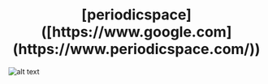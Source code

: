 <h1 align="center">[periodicspace]([https://www.google.com](https://www.periodicspace.com/))</h1>


![alt text](https://parencode.github.io/periodicspace/images/universoMini_logo3-1024x1024.png)
